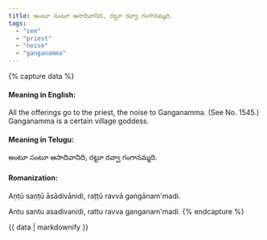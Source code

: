 ```yaml
---
title: అంటూ సంటూ ఆసాదివానిది, రట్టూ రవ్వా గంగానమ్మది.
tags:
  - "see"
  - "priest"
  - "noise"
  - "ganganamma"
---
```


{% capture data %}
#### Meaning in English:
All the offerings go to the priest, the noise to Ganganamma.
(See No. 1545.)
Ganganamma is a certain village goddess.

#### Meaning in Telugu:
అంటూ సంటూ ఆసాదివానిది, రట్టూ రవ్వా గంగానమ్మది.

#### Romanization:
Aṇṭū saṇṭū āsādivānidi, raṭṭū ravvā gaṅgānam'madi.

Antu santu asadivanidi, rattu ravva ganganam'madi.
{% endcapture %}

{{ data | markdownify }}

